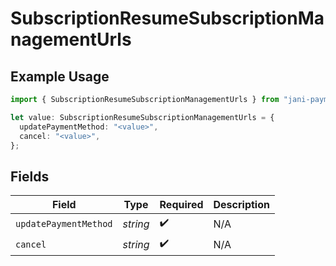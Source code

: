 # SubscriptionResumeSubscriptionManagementUrls

## Example Usage

```typescript
import { SubscriptionResumeSubscriptionManagementUrls } from "jani-payments/models/operations";

let value: SubscriptionResumeSubscriptionManagementUrls = {
  updatePaymentMethod: "<value>",
  cancel: "<value>",
};
```

## Fields

| Field                 | Type                  | Required              | Description           |
| --------------------- | --------------------- | --------------------- | --------------------- |
| `updatePaymentMethod` | *string*              | :heavy_check_mark:    | N/A                   |
| `cancel`              | *string*              | :heavy_check_mark:    | N/A                   |